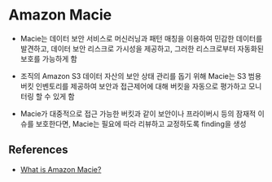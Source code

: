 # Amazon Macie

- Macie는 데이터 보안 서비스로 머신러닝과 패턴 매칭을 이용하여 민감한 데이터를 발견하고, 데이터 보안 리스크로 가시성을 제공하고, 그러한 리스크로부터 자동화된 보호를 가능하게 함

- 조직의 Amazon S3 데이터 자산의 보안 상태 관리를 돕기 위해 Macie는 S3 범용 버킷 인벤토리를 제공하여 보안과 접근제어에 대해 버킷을 자동으로 평가하고 모니터링 할 수 있게 함
- Macie가 대중적으로 접근 가능한 버킷과 같이 보안이나 프라이버시 등의 잠재적 이슈를 보호한다면, Macie는 필요에 따라 리뷰하고 교정하도록 finding을 생성

## References
- [What is Amazon Macie?](https://docs.aws.amazon.com/macie/latest/user/what-is-macie.html)